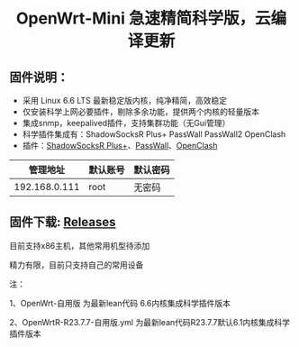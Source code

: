 <div align="center">
<h1>OpenWrt-Mini  急速精简科学版，云编译更新</h1>
</div>

## 固件说明：
 - 采用 Linux 6.6 LTS 最新稳定版内核，纯净精简，高效稳定
 - 仅安装科学上网必要插件，剔除多余功能，提供两个内核的轻量版本
 - 集成snmp，keepalived插件，支持集群功能（无Gui管理）
 - 科学插件集成有：ShadowSocksR Plus+  PassWall  PassWall2  OpenClash
 - 插件：[ShadowSocksR Plus+](https://github.com/fw876/helloworld.git)、[PassWall](https://github.com/xiaorouji/openwrt-passwall.git)、[OpenClash](https://github.com/vernesong/OpenClash.git.git)

| 管理地址  | 默认账号 | 默认密码 |
| ---- | ---- | ---- |
| 192.168.0.111 | root | 无密码 |

## 固件下载:   [Releases](https://github.com/iii90/OpenWrt-Mini/releases) 

目前支持x86主机，其他常用机型待添加

精力有限，目前只支持自己的常用设备

注：

1、OpenWrt-自用版 为最新lean代码 6.6内核集成科学插件版本

2、OpenWrtR-R23.7.7-自用版.yml 为最新lean代码R23.7.7默认6.1内核集成科学插件版本
